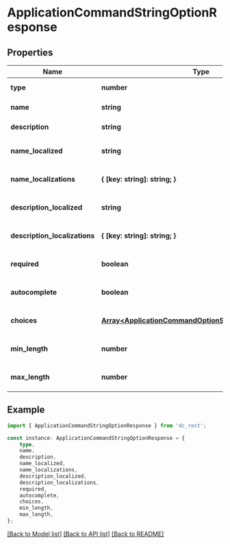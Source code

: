 # ApplicationCommandStringOptionResponse


## Properties

Name | Type | Description | Notes
------------ | ------------- | ------------- | -------------
**type** | **number** |  | [default to undefined]
**name** | **string** |  | [default to undefined]
**description** | **string** |  | [default to undefined]
**name_localized** | **string** |  | [optional] [default to undefined]
**name_localizations** | **{ [key: string]: string; }** |  | [optional] [default to undefined]
**description_localized** | **string** |  | [optional] [default to undefined]
**description_localizations** | **{ [key: string]: string; }** |  | [optional] [default to undefined]
**required** | **boolean** |  | [optional] [default to undefined]
**autocomplete** | **boolean** |  | [optional] [default to undefined]
**choices** | [**Array&lt;ApplicationCommandOptionStringChoiceResponse&gt;**](ApplicationCommandOptionStringChoiceResponse.md) |  | [optional] [default to undefined]
**min_length** | **number** |  | [optional] [default to undefined]
**max_length** | **number** |  | [optional] [default to undefined]

## Example

```typescript
import { ApplicationCommandStringOptionResponse } from 'dc_rest';

const instance: ApplicationCommandStringOptionResponse = {
    type,
    name,
    description,
    name_localized,
    name_localizations,
    description_localized,
    description_localizations,
    required,
    autocomplete,
    choices,
    min_length,
    max_length,
};
```

[[Back to Model list]](../README.md#documentation-for-models) [[Back to API list]](../README.md#documentation-for-api-endpoints) [[Back to README]](../README.md)
